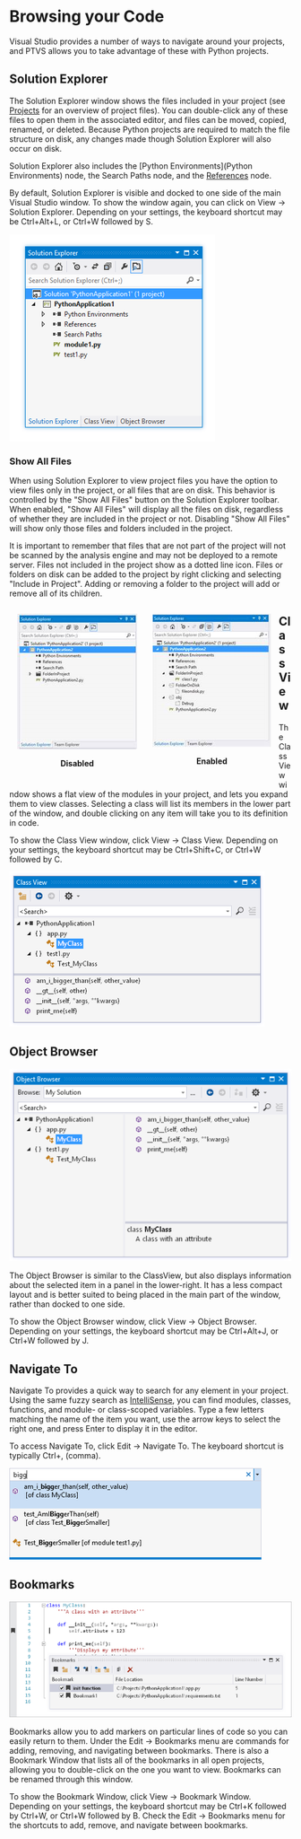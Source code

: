 Browsing your Code
==================

Visual Studio provides a number of ways to navigate around your projects, and PTVS allows you to take advantage of these with Python projects.

Solution Explorer
-----------------

The Solution Explorer window shows the files included in your project (see [Projects](Projects) for an overview of project files). You can double-click any of these files to open them in the associated editor, and files can be moved, copied, renamed, or deleted. Because Python projects are required to match the file structure on disk, any changes made though Solution Explorer will also occur on disk.

Solution Explorer also includes the [Python Environments](Python Environments) node, the Search Paths node, and the [References](Projects#references) node.

By default, Solution Explorer is visible and docked to one side of the main Visual Studio window. To show the window again, you can click on View -> Solution Explorer. Depending on your settings, the keyboard shortcut may be Ctrl+Alt+L, or Ctrl+W followed by S.

![Solution Explorer](Images/SolutionExplorer.png)

### Show All Files

When using Solution Explorer to view project files you have the option to view files only in the project, or all files that are on disk. This behavior is controlled by the "Show All Files" button on the Solution Explorer toolbar. When enabled, "Show All Files" will display all the files on disk, regardless of whether they are included in the project or not. Disabling "Show All Files" will show only those files and folders included in the project.

It is important to remember that files that are not part of the project will not be scanned by the analysis engine and may not be deployed to a remote server. Files not included in the project show as a dotted line icon. Files or folders on disk can be added to the project by right clicking and selecting "Include in Project". Adding or removing a folder to the project will add or remove all of its children.

<div style="float: left; padding: 1em">
<img src="Images/ShowAllFilesDisabled.png" title="Show All Files disabled" alt="Show All Files disabled" />
<p style="text-align: center"><strong>Disabled</strong></p>
</div>
<div style="float: left; padding: 1em;">
<img src="Images/ShowAllFilesEnabled.png" title="Show All Files enabled" alt="Show All Files enabled" />
<p style="text-align: center"><strong>Enabled</strong></p>
</div>


Class View
----------


The Class View window shows a flat view of the modules in your project, and lets you expand them to view classes. Selecting a class will list its members in the lower part of the window, and double clicking on any item will take you to its definition in code.

To show the Class View window, click View -> Class View. Depending on your settings, the keyboard shortcut may be Ctrl+Shift+C, or Ctrl+W followed by C.

![Class View](Images/ClassView.png)

Object Browser
--------------

![Object Browser](Images/ObjectBrowser.png)

The Object Browser is similar to the ClassView, but also displays information about the selected item in a panel in the lower-right. It has a less compact layout and is better suited to being placed in the main part of the window, rather than docked to one side.

To show the Object Browser window, click View -> Object Browser. Depending on your settings, the keyboard shortcut may be Ctrl+Alt+J, or Ctrl+W followed by J.

Navigate To
-----------

Navigate To provides a quick way to search for any element in your project. Using the same fuzzy search as [IntelliSense](Editor-Features#intellisense), you can find modules, classes, functions, and module- or class-scoped variables. Type a few letters matching the name of the item you want, use the arrow keys to select the right one, and press Enter to display it in the editor.

To access Navigate To, click Edit -> Navigate To. The keyboard shortcut is typically Ctrl+, (comma).

![Navigate To](Images/NavigateTo.png)


Bookmarks
---------

![Bookmarks](Images/Bookmarks.png)

Bookmarks allow you to add markers on particular lines of code so you can easily return to them. Under the Edit -> Bookmarks menu are commands for adding, removing, and navigating between bookmarks. There is also a Bookmark Window that lists all of the bookmarks in all open projects, allowing you to double-click on the one you want to view. Bookmarks can be renamed through this window.

To show the Bookmark Window, click View -> Bookmark Window. Depending on your settings, the keyboard shortcut may be Ctrl+K followed by Ctrl+W, or Ctrl+W followed by B. Check the Edit -> Bookmarks menu for the shortcuts to add, remove, and navigate between bookmarks.
